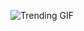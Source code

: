 
<!-- GIF_SECTION -->
![Trending GIF](https://media1.giphy.com/media/v1.Y2lkPThiYjIxNzcya3pwb3g0eWEwZzZ1d2Z3ZWpidXB6enoycGhla2JjcTB5c3Z3dmU2aCZlcD12MV9naWZzX3NlYXJjaCZjdD1n/78XCFBGOlS6keY1Bil/giphy.gif)
<!-- END_GIF_SECTION -->
